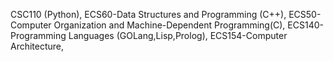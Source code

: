 CSC110 (Python),
ECS60-Data Structures and Programming (C++),
ECS50-Computer Organization and Machine-Dependent Programming(C),
ECS140-Programming Languages (GOLang,Lisp,Prolog),
ECS154-Computer Architecture,

